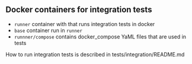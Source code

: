 ## Docker containers for integration tests
- `runner` container with that runs integration tests in docker
- `base` container run in `runner`
- `runnner/compose` contains docker\_compose YaML files that are used in tests

How to run integration tests is described in tests/integration/README.md
